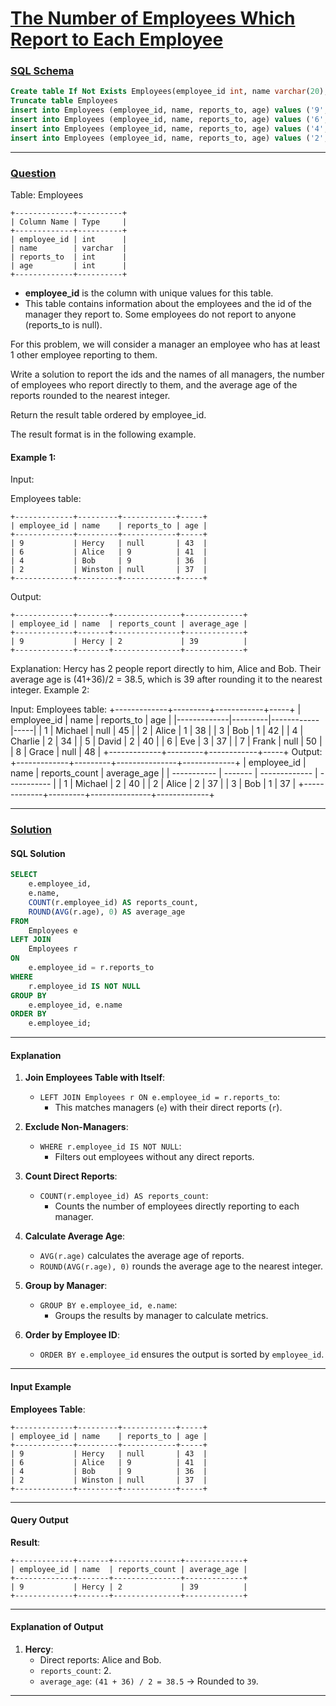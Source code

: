 # [The Number of Employees Which Report to Each Employee](#the-number-of-employees-which-report-to-each-employee)

### [SQL Schema](#sql-schema)
```sql
Create table If Not Exists Employees(employee_id int, name varchar(20), reports_to int, age int)
Truncate table Employees
insert into Employees (employee_id, name, reports_to, age) values ('9', 'Hercy', NULL, '43')
insert into Employees (employee_id, name, reports_to, age) values ('6', 'Alice', '9', '41')
insert into Employees (employee_id, name, reports_to, age) values ('4', 'Bob', '9', '36')
insert into Employees (employee_id, name, reports_to, age) values ('2', 'Winston', NULL, '37')
```

---

### [Question](#question)

Table: Employees
```
+-------------+----------+
| Column Name | Type     |
+-------------+----------+
| employee_id | int      |
| name        | varchar  |
| reports_to  | int      |
| age         | int      |
+-------------+----------+
```
- **employee_id** is the column with unique values for this table.
- This table contains information about the employees and the id of the manager they report to. Some employees do not report to anyone (reports_to is null). 
 

For this problem, we will consider a manager an employee who has at least 1 other employee reporting to them.

Write a solution to report the ids and the names of all managers, the number of employees who report directly to them, and the average age of the reports rounded to the nearest integer.

Return the result table ordered by employee_id.

The result format is in the following example.

 

#### Example 1:

Input: 

Employees table:
```
+-------------+---------+------------+-----+
| employee_id | name    | reports_to | age |
+-------------+---------+------------+-----+
| 9           | Hercy   | null       | 43  |
| 6           | Alice   | 9          | 41  |
| 4           | Bob     | 9          | 36  |
| 2           | Winston | null       | 37  |
+-------------+---------+------------+-----+
```
Output: 
```
+-------------+-------+---------------+-------------+
| employee_id | name  | reports_count | average_age |
+-------------+-------+---------------+-------------+
| 9           | Hercy | 2             | 39          |
+-------------+-------+---------------+-------------+
```
Explanation: Hercy has 2 people report directly to him, Alice and Bob. Their average age is (41+36)/2 = 38.5, which is 39 after rounding it to the nearest integer.
Example 2:

Input: 
Employees table:
+-------------+---------+------------+-----+ 
| employee_id | name    | reports_to | age |
|-------------|---------|------------|-----|
| 1           | Michael | null       | 45  |
| 2           | Alice   | 1          | 38  |
| 3           | Bob     | 1          | 42  |
| 4           | Charlie | 2          | 34  |
| 5           | David   | 2          | 40  |
| 6           | Eve     | 3          | 37  |
| 7           | Frank   | null       | 50  |
| 8           | Grace   | null       | 48  |
+-------------+---------+------------+-----+ 
Output: 
+-------------+---------+---------------+-------------+
| employee_id | name    | reports_count | average_age |
| ----------- | ------- | ------------- | ----------- |
| 1           | Michael | 2             | 40          |
| 2           | Alice   | 2             | 37          |
| 3           | Bob     | 1             | 37          |
+-------------+---------+---------------+-------------+

---

### [Solution](#solution)

#### SQL Solution

```sql
SELECT 
    e.employee_id,
    e.name,
    COUNT(r.employee_id) AS reports_count,
    ROUND(AVG(r.age), 0) AS average_age
FROM 
    Employees e
LEFT JOIN 
    Employees r
ON 
    e.employee_id = r.reports_to
WHERE 
    r.employee_id IS NOT NULL
GROUP BY 
    e.employee_id, e.name
ORDER BY 
    e.employee_id;
```

---

#### Explanation

1. **Join Employees Table with Itself**:
   - `LEFT JOIN Employees r ON e.employee_id = r.reports_to`:
     - This matches managers (`e`) with their direct reports (`r`).

2. **Exclude Non-Managers**:
   - `WHERE r.employee_id IS NOT NULL`:
     - Filters out employees without any direct reports.

3. **Count Direct Reports**:
   - `COUNT(r.employee_id) AS reports_count`:
     - Counts the number of employees directly reporting to each manager.

4. **Calculate Average Age**:
   - `AVG(r.age)` calculates the average age of reports.
   - `ROUND(AVG(r.age), 0)` rounds the average age to the nearest integer.

5. **Group by Manager**:
   - `GROUP BY e.employee_id, e.name`:
     - Groups the results by manager to calculate metrics.

6. **Order by Employee ID**:
   - `ORDER BY e.employee_id` ensures the output is sorted by `employee_id`.

---

#### Input Example

**Employees Table**:
```
+-------------+---------+------------+-----+
| employee_id | name    | reports_to | age |
+-------------+---------+------------+-----+
| 9           | Hercy   | null       | 43  |
| 6           | Alice   | 9          | 41  |
| 4           | Bob     | 9          | 36  |
| 2           | Winston | null       | 37  |
+-------------+---------+------------+-----+
```

---

#### Query Output

**Result**:
```
+-------------+-------+---------------+-------------+
| employee_id | name  | reports_count | average_age |
+-------------+-------+---------------+-------------+
| 9           | Hercy | 2             | 39          |
+-------------+-------+---------------+-------------+
```

---

#### Explanation of Output

1. **Hercy**:
   - Direct reports: Alice and Bob.
   - `reports_count`: 2.
   - `average_age`: `(41 + 36) / 2 = 38.5` → Rounded to `39`.


---
